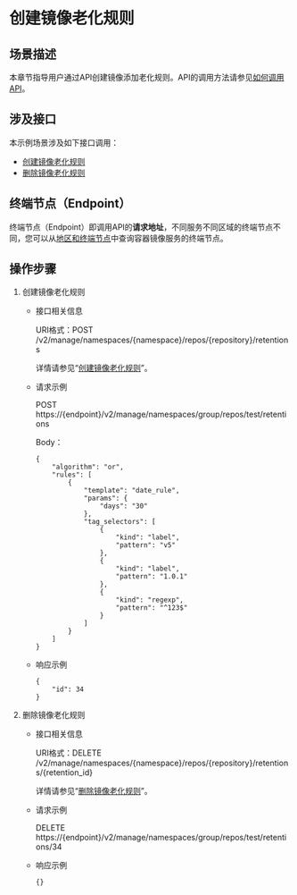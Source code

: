 # 创建镜像老化规则<a name="swr_02_0061"></a>

## 场景描述<a name="section72453302508"></a>

本章节指导用户通过API创建镜像添加老化规则。API的调用方法请参见[如何调用API](如何调用API.md)。

## 涉及接口<a name="section17706215125110"></a>

本示例场景涉及如下接口调用：

-   [创建镜像老化规则](#li112989387214)
-   [删除镜像老化规则](#li11298143812210)

## 终端节点（Endpoint）<a name="section12623162616466"></a>

终端节点（Endpoint）即调用API的**请求地址**，不同服务不同区域的终端节点不同，您可以从[地区和终端节点](https://developer.huaweicloud.com/endpoint?SWR)中查询容器镜像服务的终端节点。

## 操作步骤<a name="section1161116298218"></a>

1.  <a name="li112989387214"></a>创建镜像老化规则
    -   接口相关信息

        URI格式：POST /v2/manage/namespaces/\{namespace\}/repos/\{repository\}/retentions

        详情请参见“[创建镜像老化规则](创建镜像老化规则.md)”。

    -   请求示例

        POST https://\{endpoint\}/v2/manage/namespaces/group/repos/test/retentions

        Body：

        ```
        {
            "algorithm": "or",
            "rules": [
                {
                    "template": "date_rule",
                    "params": {
                        "days": "30"
                    },
                    "tag_selectors": [
                        {
                            "kind": "label",
                            "pattern": "v5"
                        },
                        {
                            "kind": "label",
                            "pattern": "1.0.1"
                        },
                        {
                            "kind": "regexp",
                            "pattern": "^123$"
                        }
                    ]
                }
            ]
        }
        ```

    -   响应示例

        ```
        {
            "id": 34
        }
        ```

2.  <a name="li11298143812210"></a>删除镜像老化规则
    -   接口相关信息

        URI格式：DELETE /v2/manage/namespaces/\{namespace\}/repos/\{repository\}/retentions/\{retention\_id\}

        详情请参见“[删除镜像老化规则](删除镜像老化规则.md)”。

    -   请求示例

        DELETE https://\{endpoint\}/v2/manage/namespaces/group/repos/test/retentions/34

    -   响应示例

        ```
        {}
        ```



